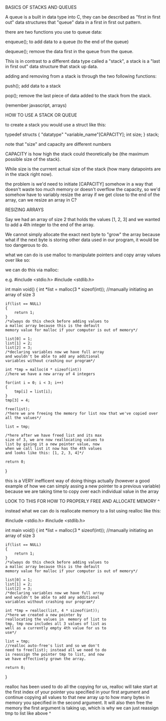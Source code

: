 BASICS OF STACKS AND QUEUES

A queue is a built in data type into C, they 
can be  described as "first in first out" data 
structures that "queue" data in a first in first 
out pattern.

there are two functions you use to queue data:

enqueue(); 
to add data to a queue (to the end of the queue)

dequeue(); 
remove the data first in the queue from the 
queue.


This is in contrast to a different data type called a "stack", a stack is a "last in first out"
data structure that stack up data. 

adding and removing from a stack is through the two following functions:

push();
add data to a stack

pop();
remove the last piece of data added to the stack 
from the stack.

(remember javascript, arrays)

HOW TO USE A STACK OR QUEUE

to create a stack you would use a struct like this:

typedef structs
{
    "datatype" "variable_name"[CAPACITY];
    int size;
}
stack;

note that "size" and capacity are different numbers

CAPACITY is how high the stack could theoretically 
be (the maximum possible size of the stack).

While size is the currrent actual size of the 
stack (how many datapoints are in the stack right 
now).

the problem is we'd need to initiate [CAPACITY] 
somehow in a way that doesn't waste too much 
memory or doesn't overflow the capacity, so we'd 
somehow have to variably resize the array if we 
get close to the end of the array, can we resize 
an array in C?

RESIZING ARRAYS

Say we had an array of size 2 that holds the values
[1, 2, 3] and we wanted to add a 4th integer to 
the end of the array. 

We cannot simply allocate the exact next byte to 
"grow" the array because what if the next byte is 
storing other data used in our program, it would 
be too dangerous to do.

what we can do is use malloc to manipulate 
pointers and copy array values over like so:

we can do this via malloc:

e.g.
#include <stdio.h>
#include <stdlib.h>

int main void()
{
    int *list = malloc(3 * sizeof(int));
    //manually initiating an array of size 3

    if(list == NULL)
    {
        return 1;
    } 
    /*always do this check before adding values to 
    a malloc array because this is the default 
    memory value for malloc if your computer is out of memory*/

    list[0] = 1;
    list[1] = 2;
    list[2] = 3; 
    /*declaring variables now we have full array
    and wouldn't be able to add any additional 
    variables without crashing our program*/

    int *tmp = malloc(4 * sizeof(int))
    //here we have a new array of 4 integers
    
    for(int i = 0; i < 3; i++)
    {
        tmp[i] = list[i];
    }
    tmp[3] = 4;

    free(list);
    /*here we are freeing the memory for list now that we've copied over all the values*/

    list = tmp;

    /*here after we have freed list and its max 
    size of 3, we are now reallocating values to 
    list by giving it a new pointer value, now 
    when we call list it now has the 4th values 
    and looks like this: [1, 2, 3, 4]*/

    return 0;
}

this is a VERY inefficent way of doing things 
actually (however a good example of how we can 
simply assing a new pointer to a previous variable)
because we are taking time to copy over each 
individual value in the array

LOOK TO THIS FOR HOW TO PROPERLY FREE AND ALLOCATE 
MEMORY ^



instead what we can do is reallocate memory to  a 
list using realloc like this:

#include <stdio.h>
#include <stdlib.h>

int main void()
{
    int *list = malloc(3 * sizeof(int));
    //manually initiating an array of size 3

    if(list == NULL)
    {
        return 1;
    } 
    /*always do this check before adding values to 
    a malloc array because this is the default 
    memory value for malloc if your computer is out of memory*/

    list[0] = 1;
    list[1] = 2;
    list[2] = 3; 
    /*declaring variables now we have full array
    and wouldn't be able to add any additional 
    variables without crashing our program*/

    int *tmp = realloc(list, 4 * sizeof(int));
    /*here we created a new pointer by 
    reallocating the values in  memory of list to 
    tmp, tmp now includes all 3 values of list as 
    well as a currently empty 4th value for us to 
    use*/
    
    list = tmp;
    //realloc auto-free's list and so we don't 
    need to free(list); instead all we need to do 
    is reassign the pointer tmp to list, and now 
    we have effectively grown the array.

    return 0;
}

realloc has been used to do all the copying for 
us, realloc will take start at the first index of 
your pointer you specified in your first argument 
and continue copying all values to that new array 
up to how many bytes in memory you specified in 
the second argument. It will also then free the 
memory the first argument is taking up, which is 
why we can just reassign tmp to list like above ^